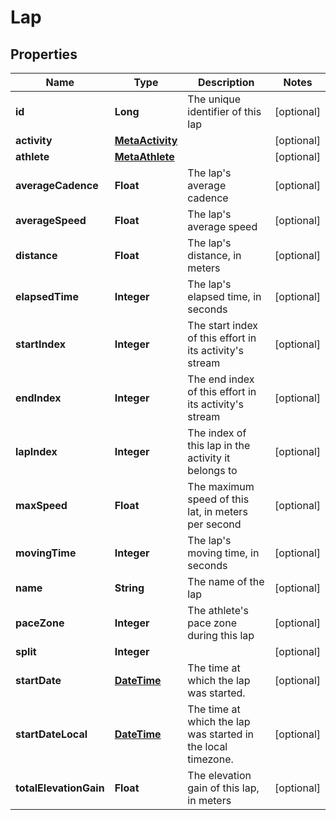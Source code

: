 
# Lap

## Properties
Name | Type | Description | Notes
------------ | ------------- | ------------- | -------------
**id** | **Long** | The unique identifier of this lap |  [optional]
**activity** | [**MetaActivity**](MetaActivity.md) |  |  [optional]
**athlete** | [**MetaAthlete**](MetaAthlete.md) |  |  [optional]
**averageCadence** | **Float** | The lap&#39;s average cadence |  [optional]
**averageSpeed** | **Float** | The lap&#39;s average speed |  [optional]
**distance** | **Float** | The lap&#39;s distance, in meters |  [optional]
**elapsedTime** | **Integer** | The lap&#39;s elapsed time, in seconds |  [optional]
**startIndex** | **Integer** | The start index of this effort in its activity&#39;s stream |  [optional]
**endIndex** | **Integer** | The end index of this effort in its activity&#39;s stream |  [optional]
**lapIndex** | **Integer** | The index of this lap in the activity it belongs to |  [optional]
**maxSpeed** | **Float** | The maximum speed of this lat, in meters per second |  [optional]
**movingTime** | **Integer** | The lap&#39;s moving time, in seconds |  [optional]
**name** | **String** | The name of the lap |  [optional]
**paceZone** | **Integer** | The athlete&#39;s pace zone during this lap |  [optional]
**split** | **Integer** |  |  [optional]
**startDate** | [**DateTime**](DateTime.md) | The time at which the lap was started. |  [optional]
**startDateLocal** | [**DateTime**](DateTime.md) | The time at which the lap was started in the local timezone. |  [optional]
**totalElevationGain** | **Float** | The elevation gain of this lap, in meters |  [optional]



